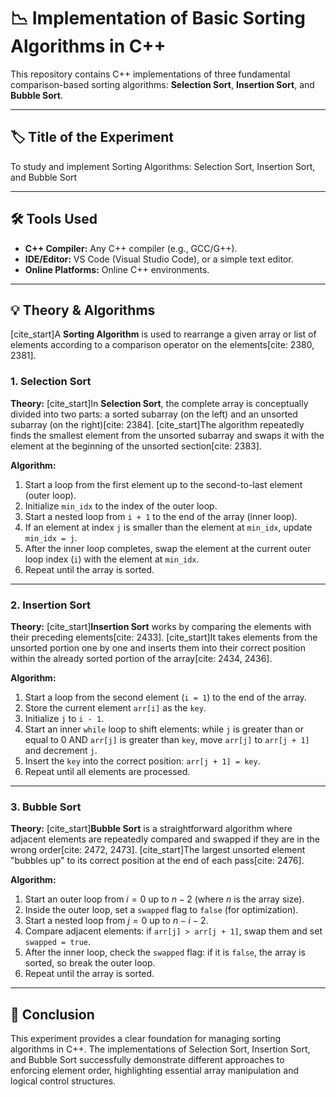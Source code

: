 # 📉 Implementation of Basic Sorting Algorithms in C++

This repository contains C++ implementations of three fundamental comparison-based sorting algorithms: **Selection Sort**, **Insertion Sort**, and **Bubble Sort**.

***

## 🏷️ Title of the Experiment
To study and implement Sorting Algorithms: Selection Sort, Insertion Sort, and Bubble Sort
***

## 🛠️ Tools Used
* **C++ Compiler:** Any C++ compiler (e.g., GCC/G++).
* **IDE/Editor:** VS Code (Visual Studio Code), or a simple text editor.
* **Online Platforms:** Online C++ environments.

***

## 💡 Theory & Algorithms

[cite_start]A **Sorting Algorithm** is used to rearrange a given array or list of elements according to a comparison operator on the elements[cite: 2380, 2381].

### 1. Selection Sort

**Theory:**
[cite_start]In **Selection Sort**, the complete array is conceptually divided into two parts: a sorted subarray (on the left) and an unsorted subarray (on the right)[cite: 2384]. [cite_start]The algorithm repeatedly finds the smallest element from the unsorted subarray and swaps it with the element at the beginning of the unsorted section[cite: 2383].

**Algorithm:**
1. Start a loop from the first element up to the second-to-last element (outer loop).
2. Initialize `min_idx` to the index of the outer loop.
3. Start a nested loop from `i + 1` to the end of the array (inner loop).
4. If an element at index `j` is smaller than the element at `min_idx`, update `min_idx = j`.
5. After the inner loop completes, swap the element at the current outer loop index (`i`) with the element at `min_idx`.
6. Repeat until the array is sorted.

***

### 2. Insertion Sort

**Theory:**
[cite_start]**Insertion Sort** works by comparing the elements with their preceding elements[cite: 2433]. [cite_start]It takes elements from the unsorted portion one by one and inserts them into their correct position within the already sorted portion of the array[cite: 2434, 2436].

**Algorithm:**
1. Start a loop from the second element (`i = 1`) to the end of the array.
2. Store the current element `arr[i]` as the `key`.
3. Initialize `j` to `i - 1`.
4. Start an inner `while` loop to shift elements: while `j` is greater than or equal to 0 AND `arr[j]` is greater than `key`, move `arr[j]` to `arr[j + 1]` and decrement `j`.
5. Insert the `key` into the correct position: `arr[j + 1] = key`.
6. Repeat until all elements are processed.

***

### 3. Bubble Sort

**Theory:**
[cite_start]**Bubble Sort** is a straightforward algorithm where adjacent elements are repeatedly compared and swapped if they are in the wrong order[cite: 2472, 2473]. [cite_start]The largest unsorted element "bubbles up" to its correct position at the end of each pass[cite: 2476].

**Algorithm:**
1. Start an outer loop from $i=0$ up to $n-2$ (where $n$ is the array size).
2. Inside the outer loop, set a `swapped` flag to `false` (for optimization).
3. Start a nested loop from $j=0$ up to $n-i-2$.
4. Compare adjacent elements: if `arr[j] > arr[j + 1]`, swap them and set `swapped = true`.
5. After the inner loop, check the `swapped` flag: if it is `false`, the array is sorted, so break the outer loop.
6. Repeat until the array is sorted.

***

## 🎯 Conclusion

This experiment provides a clear foundation for managing sorting algorithms in C++. The implementations of Selection Sort, Insertion Sort, and Bubble Sort successfully demonstrate different approaches to enforcing element order, highlighting essential array manipulation and logical control structures.
